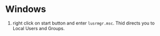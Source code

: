 # Windows
1. right click on start button and enter `lusrmgr.msc`. Thid directs you to Local Users and Groups.
